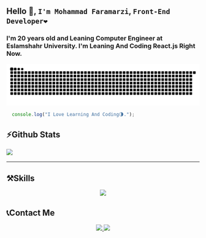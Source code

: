 ## Hello 👋, `I'm Mohammad Faramarzi`, `Front-End Developer❤️`
### I'm 20 years old and Leaning Computer Engineer at Eslamshahr University. I'm Leaning And Coding React.js Right Now.

<img align="center" src="https://raw.githubusercontent.com/imrrobat/imrrobat/d1b244e170d2b75fdda3efd499eaaf163f7a617c/images/github-contribution-grid-snake.svg" />

```javascript
  console.log("I Love Learning And Coding🌗.");
```

<h2>⚡Github Stats</h2>

<a href="https://github.com/mohammadfaramarzi1">
  <img src="https://github-readme-stats.vercel.app/api?username=mohammadfaramarzi1&show_icons=true&theme=radical" />
</a>

---

<h2>⚒️Skills</h2>

<p align="center">
  <a href="https://skillicons.dev">
    <img src="https://skillicons.dev/icons?i=html,css,js,react,tailwind,redux,graphql" />
  </a>
</p>


<h2>📞Contact Me </h2>

<p align="center">
  <a href="https://www.linkedin.com/in/mohammadfaramarzi/">
    <img src="https://skillicons.dev/icons?i=linkedin" />
  </a>
  <a href="https://instagram.com/_mofficail1/">
    <img src="https://skillicons.dev/icons?i=instagram" />
  </a>
</p>

